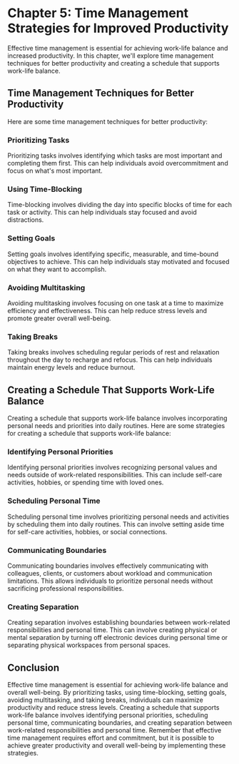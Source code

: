 Chapter 5: Time Management Strategies for Improved Productivity
===============================================================

Effective time management is essential for achieving work-life balance and increased productivity. In this chapter, we'll explore time management techniques for better productivity and creating a schedule that supports work-life balance.

Time Management Techniques for Better Productivity
--------------------------------------------------

Here are some time management techniques for better productivity:

### Prioritizing Tasks

Prioritizing tasks involves identifying which tasks are most important and completing them first. This can help individuals avoid overcommitment and focus on what's most important.

### Using Time-Blocking

Time-blocking involves dividing the day into specific blocks of time for each task or activity. This can help individuals stay focused and avoid distractions.

### Setting Goals

Setting goals involves identifying specific, measurable, and time-bound objectives to achieve. This can help individuals stay motivated and focused on what they want to accomplish.

### Avoiding Multitasking

Avoiding multitasking involves focusing on one task at a time to maximize efficiency and effectiveness. This can help reduce stress levels and promote greater overall well-being.

### Taking Breaks

Taking breaks involves scheduling regular periods of rest and relaxation throughout the day to recharge and refocus. This can help individuals maintain energy levels and reduce burnout.

Creating a Schedule That Supports Work-Life Balance
---------------------------------------------------

Creating a schedule that supports work-life balance involves incorporating personal needs and priorities into daily routines. Here are some strategies for creating a schedule that supports work-life balance:

### Identifying Personal Priorities

Identifying personal priorities involves recognizing personal values and needs outside of work-related responsibilities. This can include self-care activities, hobbies, or spending time with loved ones.

### Scheduling Personal Time

Scheduling personal time involves prioritizing personal needs and activities by scheduling them into daily routines. This can involve setting aside time for self-care activities, hobbies, or social connections.

### Communicating Boundaries

Communicating boundaries involves effectively communicating with colleagues, clients, or customers about workload and communication limitations. This allows individuals to prioritize personal needs without sacrificing professional responsibilities.

### Creating Separation

Creating separation involves establishing boundaries between work-related responsibilities and personal time. This can involve creating physical or mental separation by turning off electronic devices during personal time or separating physical workspaces from personal spaces.

Conclusion
----------

Effective time management is essential for achieving work-life balance and overall well-being. By prioritizing tasks, using time-blocking, setting goals, avoiding multitasking, and taking breaks, individuals can maximize productivity and reduce stress levels. Creating a schedule that supports work-life balance involves identifying personal priorities, scheduling personal time, communicating boundaries, and creating separation between work-related responsibilities and personal time. Remember that effective time management requires effort and commitment, but it is possible to achieve greater productivity and overall well-being by implementing these strategies.
